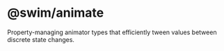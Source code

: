 # @swim/animate

Property-managing animator types that efficiently tween values between
discrete state changes.
